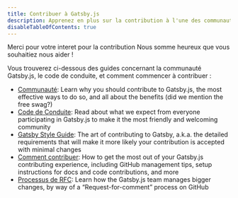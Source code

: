 ```yaml
---
title: Contribuer à Gatsby.js
description: Apprenez en plus sur la contribution à l'une des communauté les plus acceuillante en aidant à developper le future d'internet.
disableTableOfContents: true
---
```


Merci pour votre interet pour la contribution Nous somme heureux que vous souhaitiez nous aider !

Vous trouverez ci-dessous des guides concernant la communauté Gatsby.js, le code de conduite, et comment commencer à contribuer :

- [Communauté](/contributing/community/): Learn why you should contribute to Gatsby.js, the most effective ways to do so, and all about the benefits (did we mention the free swag?)
- [Code de Conduite](/contributing/code-of-conduct/): Read about what we expect from everyone participating in Gatsby.js to make it the most friendly and welcoming community
- [Gatsby Style Guide](/contributing/gatsby-style-guide/): The art of contributing to Gatsby, a.k.a. the detailed requirements that will make it more likely your contribution is accepted with minimal changes
- [Comment contribuer](/contributing/how-to-contribute/): How to get the most out of your Gatsby.js contributing experience, including GitHub management tips, setup instructions for docs and code contributions, and more
- [Processus de RFC](/contributing/rfc-process): Learn how the Gatsby.js team manages bigger changes, by way of a “Request-for-comment” process on GitHub

<EmailCaptureForm signupMessage="Want to keep up with the latest tips &amp; tricks? Subscribe to our newsletter!" />
